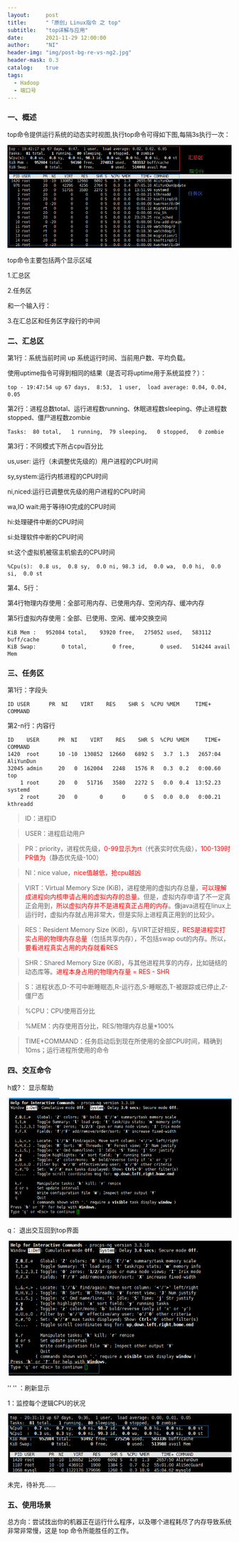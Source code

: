 ```yaml
---
layout:     post
title:      "「原创」Linux指令 之 top"
subtitle:   "top详解与应用"
date:       2021-11-29 12:00:00
author:     "NI"
header-img: "img/post-bg-re-vs-ng2.jpg"
header-mask: 0.3
catalog:    true
tags:
  - Hadoop
  - 端口号
---
```


### 一、概述

top命令提供运行系统的动态实时视图,执行top命令可得如下图,每隔3s执行一次：

![avatar](/img/linux/top.png)

top命令主要包括两个显示区域

1.汇总区

2.任务区

和一个输入行：

3.在汇总区和任务区字段行的中间

### 二、汇总区

第1行：系统当前时间 up 系统运行时间、当前用户数、平均负载。

使用uptime指令可得到相同的结果（是否可将uptime用于系统监控？）：

```shell
top - 19:47:54 up 67 days,  8:53,  1 user,  load average: 0.04, 0.04, 0.05
```

第2行：进程总数total、运行进程数running、休眠进程数sleeping、停止进程数stopped、僵尸进程数zombie

```shell
Tasks:  80 total,   1 running,  79 sleeping,   0 stopped,   0 zombie
```

第3行：不同模式下所占cpu百分比

us,user: 运行（未调整优先级的）用户进程的CPU时间

sy,system:运行内核进程的CPU时间

ni,niced:运行已调整优先级的用户进程的CPU时间

wa,IO wait:用于等待IO完成的CPU时间

hi:处理硬件中断的CPU时间

si:处理软件中断的CPU时间

st:这个虚拟机被宿主机偷去的CPU时间

```shell
%Cpu(s):  0.8 us,  0.8 sy,  0.0 ni, 98.3 id,  0.0 wa,  0.0 hi,  0.0 si,  0.0 st
```

第4、5行：

第4行物理内存使用：全部可用内存、已使用内存、空闲内存、缓冲内存

第5行虚拟内存使用：全部、已使用、空闲、缓冲交换空间

```shell
KiB Mem :   952084 total,    93920 free,   275052 used,   583112 buff/cache
KiB Swap:        0 total,        0 free,        0 used.   514244 avail Mem
```

### 三、任务区

第1行：字段头

```shell
ID USER      PR  NI    VIRT    RES    SHR S  %CPU %MEM     TIME+ COMMAND 
```

第2-n行：内容行

```shell
ID    USER      PR  NI    VIRT    RES    SHR S  %CPU %MEM     TIME+ COMMAND 
1420  root      10 -10  130852  12660   6892 S   3.7  1.3   2657:04 AliYunDun              
32045 admin     20   0  162004   2248   1576 R   0.3  0.2   0:00.60 top                    
    1 root      20   0   51716   3580   2272 S   0.0  0.4  13:52.23 systemd                
    2 root      20   0       0      0      0 S   0.0  0.0   0:00.21 kthreadd 
```

>ID：进程ID

>USER：进程启动用户

>PR：priority，进程优先级，<font color='red'>0-99显示为rt</font>（代表实时优先级），<font color='red'>100-139时PR值为</font>（静态优先级-100）

>NI：nice value，<font color='red'>nice值越低，抢cpu越凶</font>

>VIRT：Virtual Memory Size (KiB)，进程使用的虚拟内存总量，<font color='red'>可以理解成进程向内核申请占用的虚拟内存的总量</font>。但是，虚拟内存申请了不一定真正会用到，<font color='red'>所以虚拟内存并不是进程真正占用的内存</font>。像java进程在linux上运行时，虚拟内存就占用非常大，但是实际上进程真正用到的比较少。

>RES：Resident Memory Size (KiB)，与VIRT正好相反，<font color='red'>RES是进程实打实占用的物理内存总量</font>（包括共享内存），不包括swap out的内存。所以，<font color='red'>要看进程真实占用的内存就看RES</font>

>SHR：Shared Memory Size (KiB)，与其他进程共享的内存，比如链结的动态库等。<font color='red'>进程本身占用的物理内存量 = RES - SHR</font>

>S：进程状态,D-不可中断睡眠态,R-运行态,S-睡眠态,T-被跟踪或已停止,Z-僵尸态

>%CPU：CPU使用百分比

>%MEM：内存使用百分比，RES/物理内存总量*100%

>TIME+COMMAND：任务启动后到现在所使用的全部CPU时间，精确到10ms；运行进程所使用的命令


### 四、交互命令

h或?： 显示帮助

![avatar](/img/linux/top-h.png)

q：   退出交互回到top界面

![avatar](/img/linux/top-q.png)

'<ENTER>' '<SPACE>' ：刷新显示

1：监控每个逻辑CPU的状况

![avatar](/img/linux/top-1.png)

未完，待补充......

### 五、使用场景

总方向：尝试找出你的机器正在运行什么程序，以及哪个进程耗尽了内存导致系统非常非常慢，这是 top 命令所能胜任的工作。



















